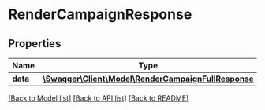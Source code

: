 # RenderCampaignResponse

## Properties
Name | Type | Description | Notes
------------ | ------------- | ------------- | -------------
**data** | [**\Swagger\Client\Model\RenderCampaignFullResponse**](RenderCampaignFullResponse.md) |  | 

[[Back to Model list]](../../README.md#documentation-for-models) [[Back to API list]](../../README.md#documentation-for-api-endpoints) [[Back to README]](../../README.md)

